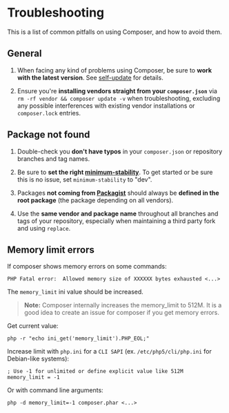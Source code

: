 <!--
    tagline: Solving problems
-->
# Troubleshooting

This is a list of common pitfalls on using Composer, and how to avoid them.

## General

1. When facing any kind of problems using Composer, be sure to **work with the
   latest version**. See [self-update](03-cli.md#self-update) for details.

2. Ensure you're **installing vendors straight from your `composer.json`** via
   `rm -rf vendor && composer update -v` when troubleshooting, excluding any
   possible interferences with existing vendor installations or `composer.lock`
   entries.

## Package not found

1. Double-check you **don't have typos** in your `composer.json` or repository
   branches and tag names.

2. Be sure to **set the right
   [minimum-stability](04-schema.md#minimum-stability)**. To get started or be
   sure this is no issue, set `minimum-stability` to "dev".

3. Packages **not coming from [Packagist](http://packagist.org/)** should
   always be **defined in the root package** (the package depending on all
   vendors).

4. Use the **same vendor and package name** throughout all branches and tags of
   your repository, especially when maintaining a third party fork and using
   `replace`.

## Memory limit errors

If composer shows memory errors on some commands:

    PHP Fatal error:  Allowed memory size of XXXXXX bytes exhausted <...>

The `memory_limit` ini value should be increased.

> **Note:** Composer internally increases the memory_limit to 512M.
> It is a good idea to create an issue for composer if you get memory errors.

Get current value:

    php -r "echo ini_get('memory_limit').PHP_EOL;"

Increase limit with `php.ini` for a `CLI SAPI` (ex. `/etc/php5/cli/php.ini` for
Debian-like systems):

    ; Use -1 for unlimited or define explicit value like 512M
    memory_limit = -1

Or with command line arguments:

    php -d memory_limit=-1 composer.phar <...>

